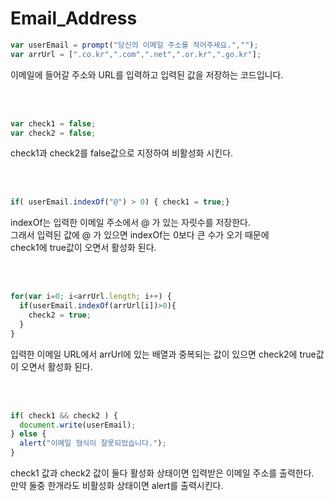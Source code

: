 # Email_Address

```javascript
var userEmail = prompt("당신의 이메일 주소를 적어주세요.","");
var arrUrl = [".co.kr",".com",".net",".or.kr",".go.kr"];
```

이메일에 들어갈 주소와 URL를 입력하고 입력된 값을 저장하는 코드입니다.

<br><br>

```javascript
var check1 = false;
var check2 = false;
```

check1과 check2를 false값으로 지정하여 비활성화 시킨다.

<br><br>

```javascript
if( userEmail.indexOf("@") > 0) { check1 = true;}
```

indexOf는 입력한 이메일 주소에서 @ 가 있는 자릿수를 저장한다.    
그래서 입력된 값에 @ 가 있으면 indexOf는 0보다 큰 수가 오기 때문에   
check1에 true값이 오면서 활성화 된다.

<br><br>

```javascript
for(var i=0; i<arrUrl.length; i++) {
  if(userEmail.indexOf(arrUrl[i])>0){ 
    check2 = true;
  }
}
```

입력한 이메일 URL에서 arrUrl에 있는 배열과 중복되는 값이 있으면
check2에 true값이 오면서 활성화 된다.

<br><br>

```javascript
if( check1 && check2 ) {
  document.write(userEmail);
} else {
  alert("이메일 형식이 잘못되었습니다.");
}
```

check1 값과 check2 값이 둘다 활성화 상태이면 입력받은 이메일 주소를 출력한다.    
만약 둘중 한개라도 비활성화 상태이면 alert를 출력시킨다.

<br><br>
